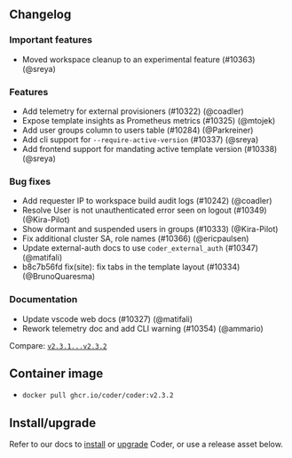 ## Changelog

### Important features

- Moved workspace cleanup to an experimental feature (#10363) (@sreya)

### Features

- Add telemetry for external provisioners (#10322) (@coadler)
- Expose template insights as Prometheus metrics (#10325) (@mtojek)
- Add user groups column to users table (#10284) (@Parkreiner)
- Add cli support for `--require-active-version` (#10337) (@sreya)
- Add frontend support for mandating active template version (#10338) (@sreya)

### Bug fixes

- Add requester IP to workspace build audit logs (#10242) (@coadler)
- Resolve User is not unauthenticated error seen on logout (#10349) (@Kira-Pilot)
- Show dormant and suspended users in groups (#10333) (@Kira-Pilot)
- Fix additional cluster SA, role names (#10366) (@ericpaulsen)
- Update external-auth docs to use `coder_external_auth` (#10347) (@matifali)
- b8c7b56fd fix(site): fix tabs in the template layout (#10334) (@BrunoQuaresma)

### Documentation

- Update vscode web docs (#10327) (@matifali)
- Rework telemetry doc and add CLI warning (#10354) (@ammario)

Compare: [`v2.3.1...v2.3.2`](https://github.com/onchainengineering/hmi-wirtual/compare/v2.3.1...v2.3.2)

## Container image

- `docker pull ghcr.io/coder/coder:v2.3.2`

## Install/upgrade

Refer to our docs to [install](https://coder.com/docs/install) or [upgrade](https://coder.com/docs/admin/upgrade) Coder, or use a release asset below.
